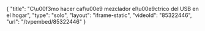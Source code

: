 {
    "title": "C\u00f3mo hacer caf\u00e9 mezclador el\u00e9ctrico del USB en el hogar",
    "type": "solo",
    "layout": "iframe-static",
    "videoId": "85322446",
    "url": "\/tvpembed\/85322446"
}